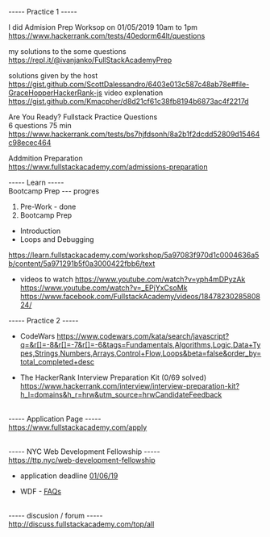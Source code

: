 
----- Practice 1 -----<br>

I did Admision Prep Worksop on 01/05/2019 10am to 1pm<br>
https://www.hackerrank.com/tests/40edorm64lt/questions

my solutions to the some questions<br>
https://repl.it/@ivanjanko/FullStackAcademyPrep

solutions given by the host<br>
https://gist.github.com/ScottDalessandro/6403e013c587c48ab78e#file-GraceHopperHackerRank-js
video explenation<br>
https://gist.github.com/Kmacpher/d8d21cf61c38fb8194b6873ac4f2217d

Are You Ready? Fullstack Practice Questions<br>
6 questions 75 min<br>
https://www.hackerrank.com/tests/bs7hjfdsonh/8a2b1f2dcdd52809d15464c98ecec464

Addmition Preparation<br>
https://www.fullstackacademy.com/admissions-preparation


----- Learn -----<br>
Bootcamp Prep --- progres
1. Pre-Work - done
2. Bootcamp Prep
  - Introduction
  - Loops and Debugging

https://learn.fullstackacademy.com/workshop/5a97083f970d1c0004636a5b/content/5a971291b5f0a3000422fbb6/text

- videos to watch
https://www.youtube.com/watch?v=yph4mDPyzAk
https://www.youtube.com/watch?v=_EPjYxCsoMk
https://www.facebook.com/FullstackAcademy/videos/1847823028580824/ 


----- Practice 2 -----<br>
- CodeWars
https://www.codewars.com/kata/search/javascript?q=&r[]=-8&r[]=-7&r[]=-6&tags=Fundamentals,Algorithms,Logic,Data+Types,Strings,Numbers,Arrays,Control+Flow,Loops&beta=false&order_by=total_completed+desc

- The HackerRank Interview Preparation Kit (0/69 solved)
https://www.hackerrank.com/interview/interview-preparation-kit?h_l=domains&h_r=hrw&utm_source=hrwCandidateFeedback


<br>----- Application Page -----<br>
https://www.fullstackacademy.com/apply 


<br>----- NYC Web Development Fellowship -----<br>
https://ttp.nyc/web-development-fellowship 

* application deadline [01/06/19](https://www.fullstackacademy.com/nyc-fellowship)

* WDF - [FAQs](https://docs.google.com/document/d/1r_wm7JEAaTnA-StB1kQd5QbiFSeoS7z-uXm80MWwO1Y/edit#heading=h.47tyvwil04jf )


<br>----- discusion / forum -----<br>
http://discuss.fullstackacademy.com/top/all
